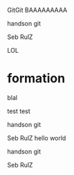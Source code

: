 GitGit
BAAAAAAAAA


handson git

Seb RulZ

LOL
# formation
blal

test test

handson git

Seb RulZ
hello world

handson git

Seb RulZ

